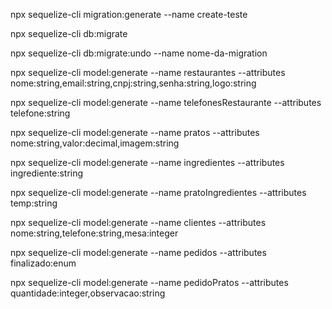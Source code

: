npx sequelize-cli migration:generate --name create-teste




npx sequelize-cli db:migrate

npx sequelize-cli db:migrate:undo --name nome-da-migration



npx sequelize-cli model:generate --name restaurantes --attributes nome:string,email:string,cnpj:string,senha:string,logo:string

npx sequelize-cli model:generate --name telefonesRestaurante --attributes telefone:string

npx sequelize-cli model:generate --name pratos --attributes nome:string,valor:decimal,imagem:string

npx sequelize-cli model:generate --name ingredientes --attributes ingrediente:string

npx sequelize-cli model:generate --name pratoIngredientes --attributes temp:string

npx sequelize-cli model:generate --name clientes --attributes nome:string,telefone:string,mesa:integer

npx sequelize-cli model:generate --name pedidos --attributes finalizado:enum

npx sequelize-cli model:generate --name pedidoPratos --attributes quantidade:integer,observacao:string